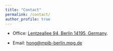```yaml
---
title: "Contact"
permalink: /contact/
author_profile: true
---
```


* Office: [Lentzeallee 94, Berlin 14195, Germany](https://www.google.com/maps/place/Max+Planck+Institute+for+Human+Development/@52.468554,13.303832,15z/data=!4m5!3m4!1s0x0:0x1b20c9fe95242942!8m2!3d52.468554!4d13.303832).
<!-- * Phone (office): -->
* Email: [hong@mpib-berlin.mpg.de](mailto:hong@mpib-berlin.mpg.de)
